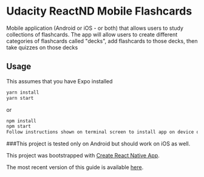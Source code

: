 # Udacity ReactND Mobile Flashcards
Mobile application (Android or iOS - or both) that allows users to study collections of flashcards. The app will allow users to create different categories of flashcards called "decks", add flashcards to those decks, then take quizzes on those decks

## Usage

This assumes that you have Expo installed

```bash
yarn install
yarn start
```
or
```bash
npm install
npm start
Follow instructions shown on terminal screen to install app on device or emulatore.
```

###This project is tested only on Android but should work on iOS as well.

This project was bootstrapped with [Create React Native App](https://github.com/react-community/create-react-native-app).

The most recent version of this guide is available [here](https://github.com/react-community/create-react-native-app/blob/master/react-native-scripts/template/README.md).
